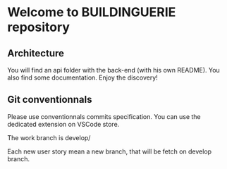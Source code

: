 # Welcome to BUILDINGUERIE repository

## Architecture

You will find an api folder with the back-end (with his own README). You also find some documentation. Enjoy the discovery! 

## Git conventionnals

Please use conventionnals commits specification. You can use the dedicated extension on VSCode store.

The work branch is develop/

Each new user story mean a new branch, that will be fetch on develop branch.